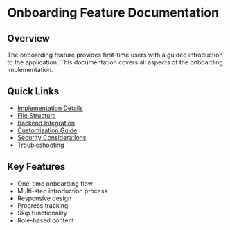 # Onboarding Feature Documentation

## Overview
The onboarding feature provides first-time users with a guided introduction to the application. This documentation covers all aspects of the onboarding implementation.

## Quick Links
- [Implementation Details](./implementation.md)
- [File Structure](./file-structure.md)
- [Backend Integration](./backend-integration.md)
- [Customization Guide](./customization.md)
- [Security Considerations](./security.md)
- [Troubleshooting](./troubleshooting.md)

## Key Features
- One-time onboarding flow
- Multi-step introduction process
- Responsive design
- Progress tracking
- Skip functionality
- Role-based content 